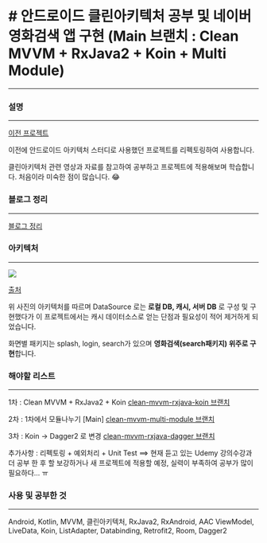 # # 안드로이드 클린아키텍처 공부 및 네이버 영화검색 앱 구현 (Main 브랜치 : Clean MVVM + RxJava2 + Koin + Multi Module)

---

### 설명

---

[이전 프로젝트](https://github.com/mtjin/android-architecture-study-movieapp)

이전에 안드로이드 아키텍처 스터디로 사용했던 프로젝트를 리펙토링하여 사용합니다.

클린아키텍처 관련 영상과 자료를 참고하여 공부하고 프로젝트에 적용해보며 학습합니다. 처음이라 미숙한 점이 많습니다. 😂


### 블로그 정리

---
[블로그 정리](https://youngest-programming.tistory.com/484)


### 아키텍처

---

<img src="https://user-images.githubusercontent.com/37071007/106156645-23159280-61c5-11eb-8add-14383e827487.png">


[출처](https://proandroiddev.com/clean-architecture-data-flow-dependency-rule-615ffdd79e29) 

위 사진의 아키텍처를 따르며 DataSource 로는 **로컬 DB, 캐시, 서버 DB** 로 구성 및 구현했다가 이 프로젝트에서는 캐시 데이터소스로 얻는 단점과 필요성이 적어 제거하게 되었습니다.

화면별 패키지는 splash, login, search가 있으며 **영화검색(search패키지) 위주로 구현**합니다.



### 해야할 리스트

---

1차 : Clean MVVM + RxJava2 + Koin   [clean-mvvm-rxjava-koin 브랜치](https://github.com/mtjin/mtjin-android-clean-architecture-movieapp/tree/clean-mvvm-rxjava-koin)

2차 : 1차에서 모듈나누기 [Main]  [clean-mvvm-multi-module 브랜치](https://github.com/mtjin/mtjin-android-clean-architecture-movieapp/tree/clean-mvvm-multi-module)

3차 : Koin → Dagger2 로 변경   [clean-mvvm-rxjava-dagger 브랜치](https://github.com/mtjin/mtjin-android-clean-architecture-movieapp/tree/clean-mvvm-rxjava-dagger)

추가사항 : 리펙토링 + 예외처리 + Unit Test ==> 현재 듣고 있는 Udemy 강의수강과 더 공부 한 후 할 보강하거나 새 프로젝트에 적용할 예정, 실력이 부족하여 공부가 많이 필요하다... ㅠ



### 사용 및 공부한 것

---

Android, Kotlin, MVVM, 클린아키텍처, RxJava2, RxAndroid, AAC ViewModel, LiveData, Koin, ListAdapter, Databinding, Retrofit2, Room, Dagger2
